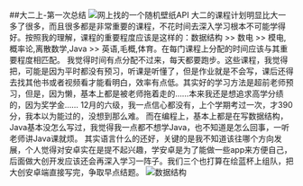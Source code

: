 ##大二上-第一次总结
![网上找的一个随机壁纸API](https://bing.ioliu.cn/v1/rand)
大二的课程计划明显比大一多了很多，而且很多都是非常重要的课程，不花时间去深入学习根本不可能学得好。按照我的理解，课程的重要程度应该是这样的：数据结构 >> 数电 >> 模电,概率论,离散数学,Java >> 英语,毛概,体育。在每门课程上分配的时间应该与其重要程度相匹配。
我觉得时间有点分配不过来，每天都要跑步。这些课程，我觉得把，可能是因为平时都没有预习，听课是听懂了，但是作业就是不会写，课后还得去找其他书或者视频看才能看明白，效率有点低。其实好的学习方法是超前老师预习，但是，因为懒，基本上都是被老师拖着走的……本来我还是想追求高学分绩的，因为奖学金……
12月的六级，我一点信心都没有，上个学期考过一次，才390分，我本以为能过的，没想到那么难。
而在编程上，基本上都是在写数据结构，Java基本没怎么写过，我觉得我一点都不想学Java，也不知道是怎么回事，一听老师讲Java课就烦。
其实语言什么的还好，关键的是我不知道该往哪个方向发展，个人觉得对安卓实在是提不起兴趣，学安卓是为了能做一些app来方便自己，后面做大创开发应该还会再深入学习一阵子。我们三个也打算在绘蓝杯上组队，把大创安卓端直接写完，争取早点结题。
![数据结构](https://i.loli.net/2019/10/11/zGmWP1oBHbQ5xFD.png)